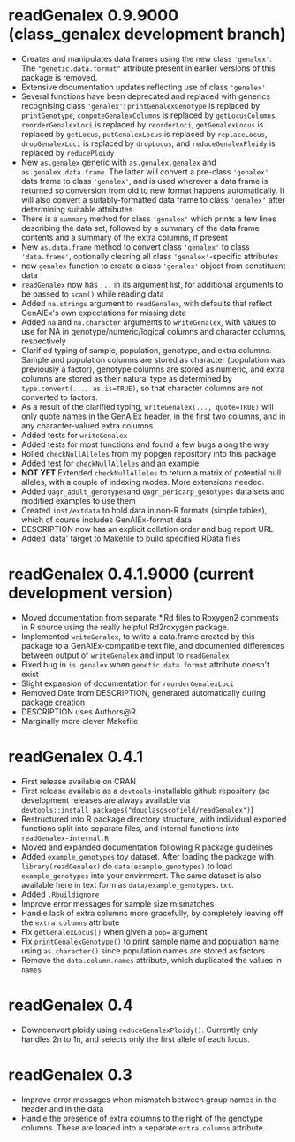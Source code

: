 # readGenalex 0.9.9000 (class_genalex development branch)

* Creates and manipulates data frames using the new class `'genalex'`.  The `"genetic.data.format"` attribute present in earlier versions of this package is removed.
* Extensive documentation updates reflecting use of class `'genalex'`
* Several functions have been deprecated and replaced with generics recognising class `'genalex'`: `printGenalexGenotype` is replaced by `printGenotype`, `computeGenalexColumns` is replaced by `getLocusColumns`, `reorderGenalexLoci` is replaced by `reorderLoci`, `getGenalexLocus` is replaced by `getLocus`, `putGenalexLocus` is replaced by `replaceLocus`, `dropGenalexLoci` is replaced by `dropLocus`, and `reduceGenalexPloidy` is replaced by `reducePloidy`
* New `as.genalex` generic with `as.genalex.genalex` and `as.genalex.data.frame`.  The latter will convert a pre-class `'genalex'` data frame to class `'genalex'`, and is used wherever a data frame is returned so conversion from old to new format happens automatically.  It will also convert a suitably-formatted data frame to class `'genalex'` after determining suitable attributes
* There is a `summary` method for class `'genalex'` which prints a few lines describing the data set, followed by a summary of the data frame contents and a summary of the extra columns, if present
* New `as.data.frame` method to convert class `'genalex'` to class `'data.frame'`, optionally clearing all class `'genalex'`-specific attributes
* new `genalex` function to create a class `'genalex'` object from constituent data
* `readGenalex` now has `...` in its argument list, for additional arguments to be passed to `scan()` while reading data
* Added `na.strings` argument to `readGenalex`, with defaults that reflect GenAlEx's own expectations for missing data
* Added `na` and `na.character` arguments to `writeGenalex`, with values to use for NA in genotype/numeric/logical columns and character columns, respectively
* Clarified typing of sample, population, genotype, and extra columns.  Sample and population columns are stored as character (population was previously a factor), genotype columns are stored as numeric, and extra columns are stored as their natural type as determined by `type.convert(..., as.is=TRUE)`, so that character columns are not converted to factors.
* As a result of the clarified typing, `writeGenalex(..., quote=TRUE)` will only quote names in the GenAlEx header, in the first two columns, and in any character-valued extra columns
* Added tests for `writeGenalex`
* Added tests for most functions and found a few bugs along the way
* Rolled `checkNullAlleles` from my popgen repository into this package
* Added test for `checkNullAlleles` and an example
* **NOT YET** Extended `checkNullAlleles` to return a matrix of potential null alleles, with a couple of indexing modes.  More extensions needed.
* Added `Qagr_adult_genotypes`and `Qagr_pericarp_genotypes` data sets and modified examples to use them
* Created `inst/extdata` to hold data in non-R formats (simple tables), which of course includes GenAlEx-format data
* DESCRIPTION now has an explicit collation order and bug report URL
* Added 'data' target to Makefile to build specified RData files

# readGenalex 0.4.1.9000 (current development version)

* Moved documentation from separate *.Rd files to Roxygen2 comments in R source using the really helpful Rd2roxygen package.
* Implemented `writeGenalex`, to write a data.frame created by this package to a GenAlEx-compatible text file, and documented differences between output of `writeGenalex` and input to `readGenalex`
* Fixed bug in `is.genalex` when `genetic.data.format` attribute doesn't exist
* Slight expansion of documentation for `reorderGenalexLoci`
* Removed Date from DESCRIPTION, generated automatically during package creation
* DESCRIPTION uses Authors@R
* Marginally more clever Makefile

# readGenalex 0.4.1

* First release available on CRAN
* First release available as a `devtools`-installable github repository (so development releases are always available via `devtools::install_packages("douglasgscofield/readGenalex")`)
* Restructured into R package directory structure, with individual exported functions split into separate files, and internal functions into `readGenalex-internal.R`
* Moved and expanded documentation following R package guidelines
* Added `example_genotypes` toy dataset.  After loading the package with `library(readGenalex)` do `data(example_genotypes)` to load `example_genotypes` into your envirnment.  The same dataset is also available here in text form as `data/example_genotypes.txt`.
* Added `.Rbuildignore`
* Improve error messages for sample size mismatches
* Handle lack of extra columns more gracefully, by completely leaving off the `extra.columns` attribute
* Fix `getGenalexLocus()` when given a `pop=` argument
* Fix `printGenalexGenotype()` to print sample name and population name using `as.character()` since population names are stored as factors
* Remove the `data.column.names` attribute, which duplicated the values in `names`

# readGenalex 0.4

* Downconvert ploidy using `reduceGenalexPloidy()`. Currently only handles 2n to 1n, and selects only the first allele of each locus.

# readGenalex 0.3

* Improve error messages when mismatch between group names in the header and in the data
* Handle the presence of extra columns to the right of the genotype columns.  These are loaded into a separate `extra.columns` attribute.

